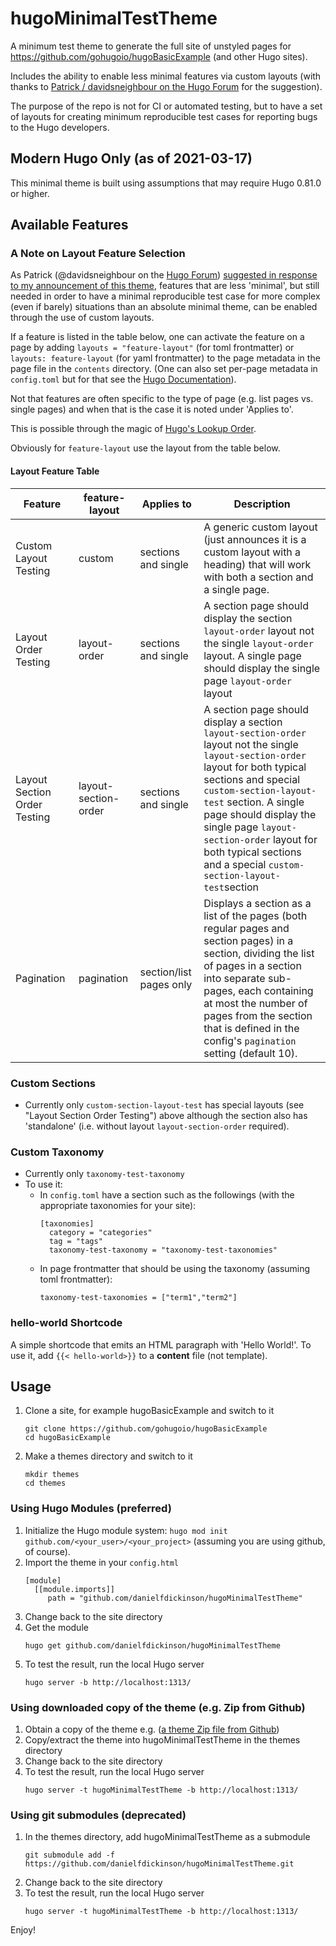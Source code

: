 # hugoMinimalTestTheme
A minimum test theme to generate the full site of unstyled pages for https://github.com/gohugoio/hugoBasicExample (and other Hugo sites).

Includes the ability to enable less minimal features via custom layouts (with thanks to [Patrick / davidsneighbour on the Hugo Forum](https://discourse.gohugo.io/u/davidsneighbour) for the suggestion).

The purpose of the repo is not for CI or automated testing, but to have a set of layouts for creating minimum reproducible test cases for reporting bugs to the Hugo developers.
## Modern Hugo Only (as of 2021-03-17)

This minimal theme is built using assumptions that may require Hugo 0.81.0 or higher.

## Available Features

### A Note on Layout Feature Selection

As Patrick (@davidsneighbour on the [Hugo Forum](https://discourse.gohugo.io)) [suggested in response to my announcement of this theme](https://discourse.gohugo.io/t/a-theme-for-minimal-reproducible-test-casing/31790/6), features that are less 'minimal', but still needed in order to have a minimal reproducible test case for more complex (even if barely) situations than an absolute minimal theme, can be enabled through the use of custom layouts.

If a feature is listed in the table below, one can activate the feature on a page by
adding ``layouts = "feature-layout"`` (for toml frontmatter) or ``layouts: feature-layout`` (for yaml frontmatter) to the page metadata in the page file in the ``contents`` directory. (One can also set per-page metadata in ``config.toml`` but for that see the [Hugo Documentation](https://gohugo.io/documentation/)).

Not that features are often specific to the type of page (e.g. list pages vs. single pages) and when that is the case it is noted under 'Applies to'.

This is possible through the magic of [Hugo's Lookup Order](https://gohugo.io/templates/lookup-order).

Obviously for ``feature-layout`` use the layout from the table below.

#### Layout Feature Table

| Feature                        | feature-layout        | Applies to              | Description |
|--------------------------------|-----------------------|-------------------------|-------------|
| Custom Layout Testing          | custom                | sections and single     | A generic custom layout (just announces it is a custom layout with a heading) that will work with both a section and a single page.          |
| Layout Order Testing           | layout-order          | sections and single     | A section page should display the section ``layout-order`` layout not the single ``layout-order`` layout. A single page should display the single page ``layout-order`` layout |
| Layout Section Order Testing   | layout-section-order   | sections and single     | A section page should display a section ``layout-section-order`` layout not the single ``layout-section-order`` layout for both typical sections and special ``custom-section-layout-test`` section. A single page should display the single page ``layout-section-order`` layout for both typical sections and a special ``custom-section-layout-test``section |
| Pagination                     | pagination            | section/list pages only | Displays a section as a list of the pages (both regular pages and section pages) in a section, dividing the list of pages in a section into separate sub-pages, each containing at most the number of pages from the section that is defined in the config's ``pagination`` setting (default 10). |

### Custom Sections

* Currently only ``custom-section-layout-test`` has special layouts (see "Layout Section Order Testing") above although the section also has 'standalone' (i.e. without layout ``layout-section-order`` required).

### Custom Taxonomy

* Currently only ``taxonomy-test-taxonomy``
* To use it:
  * In ``config.toml`` have a section such as the followings (with the appropriate taxonomies for your site):
    ```
    [taxonomies]
      category = "categories"
      tag = "tags"
      taxonomy-test-taxonomy = "taxonomy-test-taxonomies"
    ```
  * In page frontmatter that should be using the taxonomy (assuming toml frontmatter):
    ```
    taxonomy-test-taxonomies = ["term1","term2"]
    ```

### hello-world Shortcode

A simple shortcode that emits an HTML paragraph with 'Hello World!'. To use it,
add ``{{< hello-world>}}`` to a **content** file (not template).
## Usage

1. Clone a site, for example hugoBasicExample and switch to it
   ```
   git clone https://github.com/gohugoio/hugoBasicExample
   cd hugoBasicExample
   ```
2. Make a themes directory and switch to it
   ```
   mkdir themes
   cd themes
   ```

### Using Hugo Modules (preferred)

1. Initialize the Hugo module system: ``hugo mod init github.com/<your_user>/<your_project>`` (assuming you are using github, of course).
2. Import the theme in your ``config.html``
   ```
   [module]
     [[module.imports]]
        path = "github.com/danielfdickinson/hugoMinimalTestTheme"
   ```
3. Change back to the site directory
4. Get the module
   ```
   hugo get github.com/danielfdickinson/hugoMinimalTestTheme
   ```
5. To test the result, run the local Hugo server
   ```
   hugo server -b http://localhost:1313/
   ```
### Using downloaded copy of the theme (e.g. Zip from Github)

1. Obtain a copy of the theme e.g. ([a theme Zip file from Github](https://github.com/danielfdickinson/hugoMinimalTestTheme/archive/master.zip))
2. Copy/extract the theme into hugoMinimalTestTheme in the themes directory
3. Change back to the site directory
4. To test the result, run the local Hugo server
   ```
   hugo server -t hugoMinimalTestTheme -b http://localhost:1313/
   ```
### Using git submodules (deprecated)

1. In the themes directory, add hugoMinimalTestTheme as a submodule
   ```
   git submodule add -f https://github.com/danielfdickinson/hugoMinimalTestTheme.git
   ```
2. Change back to the site directory
3. To test the result, run the local Hugo server
   ```
   hugo server -t hugoMinimalTestTheme -b http://localhost:1313/
   ```

 Enjoy!
